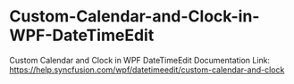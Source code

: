 # Custom-Calendar-and-Clock-in-WPF-DateTimeEdit
Custom Calendar and Clock in WPF DateTimeEdit
Documentation Link: https://help.syncfusion.com/wpf/datetimeedit/custom-calendar-and-clock